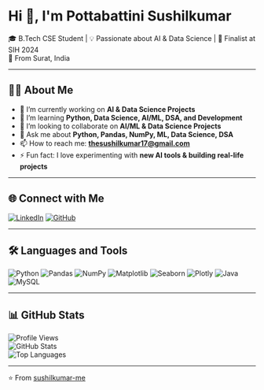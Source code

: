 # Hi 👋, I'm Pottabattini Sushilkumar

🎓 B.Tech CSE Student | 💡 Passionate about AI & Data Science | 🚀 Finalist at SIH 2024  
📍 From Surat, India  

---

## 👨‍💻 About Me
- 🔭 I’m currently working on **AI & Data Science Projects**  
- 🌱 I’m learning **Python, Data Science, AI/ML, DSA, and Development**  
- 👯 I’m looking to collaborate on **AI/ML & Data Science Projects**   
- 💬 Ask me about **Python, Pandas, NumPy, ML, Data Science, DSA**  
- 📫 How to reach me: **[thesushilkumar17@gmail.com](mailto:thesushilkumar17@gmail.com)**  
- ⚡ Fun fact: I love experimenting with **new AI tools & building real-life projects**  

---

## 🌐 Connect with Me
[![LinkedIn](https://img.shields.io/badge/LinkedIn-blue?logo=linkedin&logoColor=white)](https://www.linkedin.com/in/sushil-kumar17/)
[![GitHub](https://img.shields.io/badge/GitHub-black?logo=github&logoColor=white)](https://github.com/sushilkumar-me)  

---

## 🛠️ Languages and Tools
![Python](https://img.shields.io/badge/Python-3776AB?logo=python&logoColor=white)
![Pandas](https://img.shields.io/badge/Pandas-150458?logo=pandas&logoColor=white)
![NumPy](https://img.shields.io/badge/NumPy-013243?logo=numpy&logoColor=white)
![Matplotlib](https://img.shields.io/badge/Matplotlib-0C55A5?logo=plotly&logoColor=white)
![Seaborn](https://img.shields.io/badge/Seaborn-FF6F00?logo=python&logoColor=white)
![Plotly](https://img.shields.io/badge/Plotly-3F4F75?logo=plotly&logoColor=white)
![Java](https://img.shields.io/badge/Java-ED8B00?logo=java&logoColor=white)
![MySQL](https://img.shields.io/badge/MySQL-4479A1?logo=mysql&logoColor=white)

---

## 📊 GitHub Stats
![Profile Views](https://komarev.com/ghpvc/?username=sushilkumar-me&color=blue)  
![GitHub Stats](https://github-readme-stats.vercel.app/api?username=sushilkumar-me&show_icons=true&theme=radical)  
![Top Languages](https://github-readme-stats.vercel.app/api/top-langs/?username=sushilkumar-me&layout=compact&theme=tokyonight)  

---

⭐️ From [sushilkumar-me](https://github.com/sushilkumar-me)
